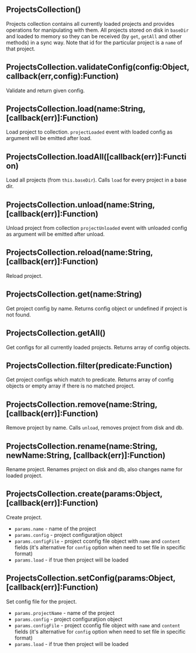 
## ProjectsCollection()

  Projects collection contains all currently loaded projects and provides
  operations for manipulating with them.
  All projects stored on disk in `baseDir` and loaded to memory so
  they can be received (by `get`, `getAll` and other methods) in a sync way.
  Note that id for the particular project is a `name` of that project.

## ProjectsCollection.validateConfig(config:Object, callback(err,config):Function)

  Validate and return given config.

## ProjectsCollection.load(name:String, [callback(err)]:Function)

  Load project to collection.
  `projectLoaded` event with loaded config as argument will be emitted after
  load.

## ProjectsCollection.loadAll([callback(err)]:Function)

  Load all projects (from `this.baseDir`).
  Calls `load` for every project in a base dir.

## ProjectsCollection.unload(name:String, [callback(err)]:Function)

  Unload project from collection
  `projectUnloaded` event with unloaded config as argument will be emitted
  after unload.

## ProjectsCollection.reload(name:String, [callback(err)]:Function)

  Reload project.

## ProjectsCollection.get(name:String)

  Get project config by name.
  Returns config object or undefined if project is not found.

## ProjectsCollection.getAll()

  Get configs for all currently loaded projects.
  Returns array of config objects.

## ProjectsCollection.filter(predicate:Function)

  Get project configs which match to predicate.
  Returns array of config objects or empty array if there is no matched
  project.

## ProjectsCollection.remove(name:String, [callback(err)]:Function)

  Remove project by name.
  Calls `unload`, removes project from disk and db.

## ProjectsCollection.rename(name:String, newName:String, [callback(err)]:Function)

  Rename project.
  Renames project on disk and db, also changes name for loaded project.

## ProjectsCollection.create(params:Object, [callback(err)]:Function)

  Create project.
  - `params.name` - name of the project
  - `params.config` - project configuratjion object
  - `params.configFile` - project cconfig file object with `name` and
  `content` fields (it's alternative for `config` option when need to set file
  in specific format)
  - `params.load` - if true then project will be loaded

## ProjectsCollection.setConfig(params:Object, [callback(err)]:Function)

  Set config file for the project.
  - `params.projectName` - name of the project
  - `params.config` - project configuratjion object
  - `params.configFile` - project cconfig file object with `name` and
  `content` fields (it's alternative for `config` option when need to set file
  in specific format)
  - `params.load` - if true then project will be loaded
